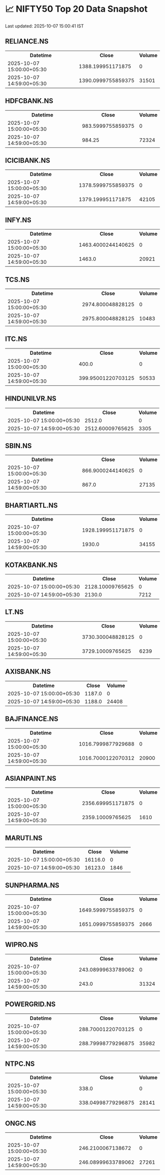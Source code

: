 # 📈 NIFTY50 Top 20 Data Snapshot

Last updated: 2025-10-07 15:00:41 IST

## RELIANCE.NS

<table>
  <tr><th>Datetime</th><th>Close</th><th>Volume</th></tr>
  <tr><td>2025-10-07 15:00:00+05:30</td><td>1388.199951171875</td><td>0</td></tr>
  <tr><td>2025-10-07 14:59:00+05:30</td><td>1390.0999755859375</td><td>31501</td></tr>
</table>

## HDFCBANK.NS

<table>
  <tr><th>Datetime</th><th>Close</th><th>Volume</th></tr>
  <tr><td>2025-10-07 15:00:00+05:30</td><td>983.5999755859375</td><td>0</td></tr>
  <tr><td>2025-10-07 14:59:00+05:30</td><td>984.25</td><td>72324</td></tr>
</table>

## ICICIBANK.NS

<table>
  <tr><th>Datetime</th><th>Close</th><th>Volume</th></tr>
  <tr><td>2025-10-07 15:00:00+05:30</td><td>1378.5999755859375</td><td>0</td></tr>
  <tr><td>2025-10-07 14:59:00+05:30</td><td>1379.199951171875</td><td>42105</td></tr>
</table>

## INFY.NS

<table>
  <tr><th>Datetime</th><th>Close</th><th>Volume</th></tr>
  <tr><td>2025-10-07 15:00:00+05:30</td><td>1463.4000244140625</td><td>0</td></tr>
  <tr><td>2025-10-07 14:59:00+05:30</td><td>1463.0</td><td>20921</td></tr>
</table>

## TCS.NS

<table>
  <tr><th>Datetime</th><th>Close</th><th>Volume</th></tr>
  <tr><td>2025-10-07 15:00:00+05:30</td><td>2974.800048828125</td><td>0</td></tr>
  <tr><td>2025-10-07 14:59:00+05:30</td><td>2975.800048828125</td><td>10483</td></tr>
</table>

## ITC.NS

<table>
  <tr><th>Datetime</th><th>Close</th><th>Volume</th></tr>
  <tr><td>2025-10-07 15:00:00+05:30</td><td>400.0</td><td>0</td></tr>
  <tr><td>2025-10-07 14:59:00+05:30</td><td>399.95001220703125</td><td>50533</td></tr>
</table>

## HINDUNILVR.NS

<table>
  <tr><th>Datetime</th><th>Close</th><th>Volume</th></tr>
  <tr><td>2025-10-07 15:00:00+05:30</td><td>2512.0</td><td>0</td></tr>
  <tr><td>2025-10-07 14:59:00+05:30</td><td>2512.60009765625</td><td>3305</td></tr>
</table>

## SBIN.NS

<table>
  <tr><th>Datetime</th><th>Close</th><th>Volume</th></tr>
  <tr><td>2025-10-07 15:00:00+05:30</td><td>866.9000244140625</td><td>0</td></tr>
  <tr><td>2025-10-07 14:59:00+05:30</td><td>867.0</td><td>27135</td></tr>
</table>

## BHARTIARTL.NS

<table>
  <tr><th>Datetime</th><th>Close</th><th>Volume</th></tr>
  <tr><td>2025-10-07 15:00:00+05:30</td><td>1928.199951171875</td><td>0</td></tr>
  <tr><td>2025-10-07 14:59:00+05:30</td><td>1930.0</td><td>34155</td></tr>
</table>

## KOTAKBANK.NS

<table>
  <tr><th>Datetime</th><th>Close</th><th>Volume</th></tr>
  <tr><td>2025-10-07 15:00:00+05:30</td><td>2128.10009765625</td><td>0</td></tr>
  <tr><td>2025-10-07 14:59:00+05:30</td><td>2130.0</td><td>7212</td></tr>
</table>

## LT.NS

<table>
  <tr><th>Datetime</th><th>Close</th><th>Volume</th></tr>
  <tr><td>2025-10-07 15:00:00+05:30</td><td>3730.300048828125</td><td>0</td></tr>
  <tr><td>2025-10-07 14:59:00+05:30</td><td>3729.10009765625</td><td>6239</td></tr>
</table>

## AXISBANK.NS

<table>
  <tr><th>Datetime</th><th>Close</th><th>Volume</th></tr>
  <tr><td>2025-10-07 15:00:00+05:30</td><td>1187.0</td><td>0</td></tr>
  <tr><td>2025-10-07 14:59:00+05:30</td><td>1188.0</td><td>24408</td></tr>
</table>

## BAJFINANCE.NS

<table>
  <tr><th>Datetime</th><th>Close</th><th>Volume</th></tr>
  <tr><td>2025-10-07 15:00:00+05:30</td><td>1016.7999877929688</td><td>0</td></tr>
  <tr><td>2025-10-07 14:59:00+05:30</td><td>1016.7000122070312</td><td>20900</td></tr>
</table>

## ASIANPAINT.NS

<table>
  <tr><th>Datetime</th><th>Close</th><th>Volume</th></tr>
  <tr><td>2025-10-07 15:00:00+05:30</td><td>2356.699951171875</td><td>0</td></tr>
  <tr><td>2025-10-07 14:59:00+05:30</td><td>2359.10009765625</td><td>1610</td></tr>
</table>

## MARUTI.NS

<table>
  <tr><th>Datetime</th><th>Close</th><th>Volume</th></tr>
  <tr><td>2025-10-07 15:00:00+05:30</td><td>16116.0</td><td>0</td></tr>
  <tr><td>2025-10-07 14:59:00+05:30</td><td>16123.0</td><td>1846</td></tr>
</table>

## SUNPHARMA.NS

<table>
  <tr><th>Datetime</th><th>Close</th><th>Volume</th></tr>
  <tr><td>2025-10-07 15:00:00+05:30</td><td>1649.5999755859375</td><td>0</td></tr>
  <tr><td>2025-10-07 14:59:00+05:30</td><td>1651.0999755859375</td><td>2666</td></tr>
</table>

## WIPRO.NS

<table>
  <tr><th>Datetime</th><th>Close</th><th>Volume</th></tr>
  <tr><td>2025-10-07 15:00:00+05:30</td><td>243.08999633789062</td><td>0</td></tr>
  <tr><td>2025-10-07 14:59:00+05:30</td><td>243.0</td><td>31324</td></tr>
</table>

## POWERGRID.NS

<table>
  <tr><th>Datetime</th><th>Close</th><th>Volume</th></tr>
  <tr><td>2025-10-07 15:00:00+05:30</td><td>288.70001220703125</td><td>0</td></tr>
  <tr><td>2025-10-07 14:59:00+05:30</td><td>288.79998779296875</td><td>35982</td></tr>
</table>

## NTPC.NS

<table>
  <tr><th>Datetime</th><th>Close</th><th>Volume</th></tr>
  <tr><td>2025-10-07 15:00:00+05:30</td><td>338.0</td><td>0</td></tr>
  <tr><td>2025-10-07 14:59:00+05:30</td><td>338.04998779296875</td><td>28141</td></tr>
</table>

## ONGC.NS

<table>
  <tr><th>Datetime</th><th>Close</th><th>Volume</th></tr>
  <tr><td>2025-10-07 15:00:00+05:30</td><td>246.2100067138672</td><td>0</td></tr>
  <tr><td>2025-10-07 14:59:00+05:30</td><td>246.08999633789062</td><td>27261</td></tr>
</table>

